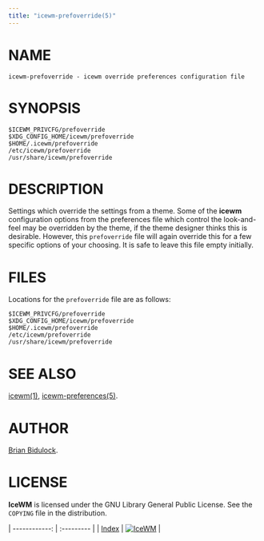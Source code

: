 ```yaml
---
title: "icewm-prefoverride(5)"
---
```

# NAME

    icewm-prefoverride - icewm override preferences configuration file

# SYNOPSIS

    $ICEWM_PRIVCFG/prefoverride
    $XDG_CONFIG_HOME/icewm/prefoverride
    $HOME/.icewm/prefoverride
    /etc/icewm/prefoverride
    /usr/share/icewm/prefoverride

# DESCRIPTION

Settings which override the settings from a theme.  Some of the **icewm**
configuration options from the preferences file which control the
look-and-feel may be overridden by the theme, if the theme designer
thinks this is desirable.  However, this `prefoverride` file will again
override this for a few specific options of your choosing.  It is safe
to leave this file empty initially.

# FILES

Locations for the `prefoverride` file are as follows:

    $ICEWM_PRIVCFG/prefoverride
    $XDG_CONFIG_HOME/icewm/prefoverride
    $HOME/.icewm/prefoverride
    /etc/icewm/prefoverride
    /usr/share/icewm/prefoverride

# SEE ALSO

[icewm(1)](icewm),
[icewm-preferences(5)](icewm-preferences).

# AUTHOR

[Brian Bidulock](mailto:bidulock@openss7.org).

# LICENSE

**IceWM** is licensed under the GNU Library General Public License.
See the `COPYING` file in the distribution.

| ------------: | :--------- |
| [Index](/man) | [![IceWM](/images/logom.jpg "ice-wm.org")](https://ice-wm.org "ice-wm.org") |
